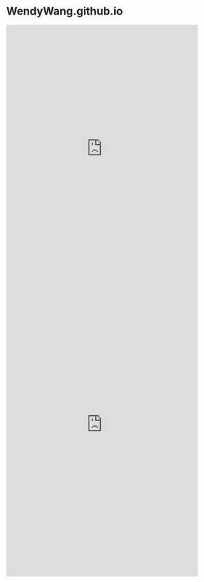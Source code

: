 # WendyWang.github.io
<iframe src='https://cdn.knightlab.com/libs/timeline3/latest/embed/index.html?source=1B2n6Et8u7TaDUFyYU_QTZvQNmnppvyrLHioHajG6ZXs&font=Default&lang=en&initial_zoom=2&height=650' width='100%' height='650' webkitallowfullscreen mozallowfullscreen allowfullscreen frameborder='0'></iframe>
<iframe src="https://uploads.knightlab.com/storymapjs/8f799a09719c88b5c348332d314f0c33/oscar/index.html" frameborder="0" width="100%" height="800"></iframe>
